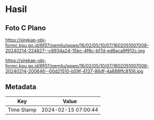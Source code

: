 # Hasil

## Foto C Plano

https://sirekap-obj-formc.kpu.go.id/6f07/pemilu/ppwp/16/02/05/10/07/1602051007008-20240214-224827--c8934a24-15bc-4f6c-bf7d-ed8aca9f912c.jpg

https://sirekap-obj-formc.kpu.go.id/6f07/pemilu/ppwp/16/02/05/10/07/1602051007008-20240214-200646--00d21510-b59f-4137-86df-4a888ffc8106.jpg


## Metadata

| Key        | Value               |
| ---------- | ------------------- |
| Time Stamp | 2024-02-15 07:00:44 |



